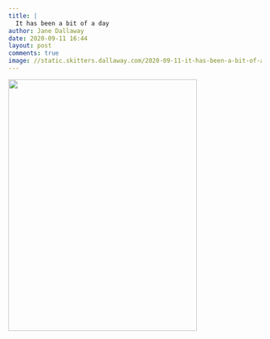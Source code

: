```yaml
---
title: |
  It has been a bit of a day
author: Jane Dallaway
date: 2020-09-11 16:44
layout: post
comments: true
image: //static.skitters.dallaway.com/2020-09-11-it-has-been-a-bit-of-a-day-thumb-1-IMG-3719.JPG
---
```


<div>
        <a href="//static.skitters.dallaway.com/2020-09-11-it-has-been-a-bit-of-a-day-fullsize-1-IMG-3719.JPG">
          <img src="//static.skitters.dallaway.com/2020-09-11-it-has-been-a-bit-of-a-day-thumb-1-IMG-3719.JPG" width="375" height="500"/>
        </a>
      </div>


  
      